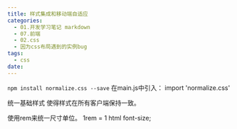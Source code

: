 ```yaml
---
title: 样式集成和移动端自适应
categories:
  - 01.开发学习笔记 markdown
  - 07.前端
  - 02.css
  - 因为css布局遇到的实例bug
tags:
  - css
date:
---
```


`npm install normalize.css --save`
在main.js中引入：
import 'normalize.css'

统一基础样式 使得样式在所有客户端保持一致。

使用rem来统一尺寸单位。
1rem = 1 html font-size;
